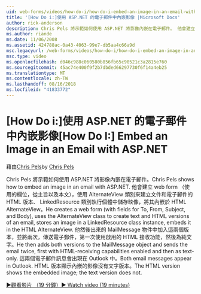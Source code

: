 ```yaml
---
uid: web-forms/videos/how-do-i/how-do-i-embed-an-image-in-an-email-with-aspnet
title: '[How Do i:]使用 ASP.NET 的電子郵件中內嵌影像 |Microsoft Docs'
author: rick-anderson
description: Chris Pels 將示範如何使用 ASP.NET 將影像內嵌在電子郵件。 他會建立 web form （使用的欄位，從主旨以及本文），會使用 AlternateView...
ms.author: riande
ms.date: 11/06/2008
ms.assetid: 424788ac-0a43-4063-99e7-db5aa4c66a9d
msc.legacyurl: /web-forms/videos/how-do-i/how-do-i-embed-an-image-in-an-email-with-aspnet
msc.type: video
ms.openlocfilehash: d046c988c060580b856fb65c90521c3a2815e760
ms.sourcegitcommit: 45ac74e400f9f2b7dbded66297730f6f14a4eb25
ms.translationtype: MT
ms.contentlocale: zh-TW
ms.lasthandoff: 08/16/2018
ms.locfileid: "41833772"
---
```

<a name="how-do-i-embed-an-image-in-an-email-with-aspnet"></a><span data-ttu-id="544bf-104">[How Do i:]使用 ASP.NET 的電子郵件中內嵌影像</span><span class="sxs-lookup"><span data-stu-id="544bf-104">[How Do I:] Embed an Image in an Email with ASP.NET</span></span>
====================
<span data-ttu-id="544bf-105">藉由[Chris Pels](https://twitter.com/chrispels)</span><span class="sxs-lookup"><span data-stu-id="544bf-105">by [Chris Pels](https://twitter.com/chrispels)</span></span>

<span data-ttu-id="544bf-106">Chris Pels 將示範如何使用 ASP.NET 將影像內嵌在電子郵件。</span><span class="sxs-lookup"><span data-stu-id="544bf-106">Chris Pels shows how to embed an image in an email with ASP.NET.</span></span> <span data-ttu-id="544bf-107">他會建立 web form （使用的欄位，從主旨以及本文），使用 AlternateView 類別來建立文件和電子郵件的 HTML 版本、 LinkedResource 類別執行個體中儲存映像，將其內嵌於 HTML AlternateView。</span><span class="sxs-lookup"><span data-stu-id="544bf-107">He creates a web form (with fields for To, From, Subject, and Body), uses the AlternateView class to create text and HTML versions of an email, stores an image in a LinkedResource class instance, embeds it in the HTML AlternateView.</span></span> <span data-ttu-id="544bf-108">他然後出來的 MailMessage 物件中加入這兩個版本，並將兩次，傳送電子郵件，第一次使用啟用的 HTML 接收功能，然後為純文字。</span><span class="sxs-lookup"><span data-stu-id="544bf-108">He then adds both versions to the MailMessage object and sends the email twice, first with HTML-receiving capabilities enabled and then as text-only.</span></span> <span data-ttu-id="544bf-109">這兩個電子郵件訊息會出現在 Outlook 中。</span><span class="sxs-lookup"><span data-stu-id="544bf-109">Both email messages appear in Outlook.</span></span> <span data-ttu-id="544bf-110">HTML 版本顯示內嵌的影像沒有文字版本。</span><span class="sxs-lookup"><span data-stu-id="544bf-110">The HTML version shows the embedded image; the text version does not.</span></span>

[<span data-ttu-id="544bf-111">&#9654;觀看影片 （19 分鐘）</span><span class="sxs-lookup"><span data-stu-id="544bf-111">&#9654; Watch video (19 minutes)</span></span>](https://channel9.msdn.com/Blogs/ASP-NET-Site-Videos/how-do-i-embed-an-image-in-an-email-with-aspnet)
